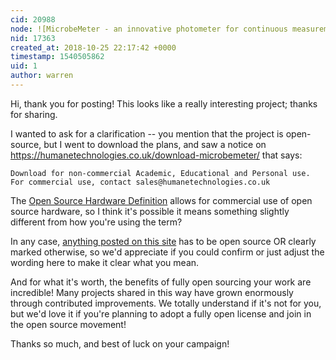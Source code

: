 ```yaml
---
cid: 20988
node: ![MicrobeMeter - an innovative photometer for continuous measurement of microbial growth](../notes/humanetechnologies/10-23-2018/microbemeter-an-innovative-photometer-for-continuous-measurement-of-microbial-growth)
nid: 17363
created_at: 2018-10-25 22:17:42 +0000
timestamp: 1540505862
uid: 1
author: warren
---
```


Hi, thank you for posting! This looks like a really interesting project; thanks for sharing. 

I wanted to ask for a clarification -- you mention that the project is open-source, but I went to download the plans, and saw a notice on https://humanetechnologies.co.uk/download-microbemeter/ that says:

`Download for non-commercial Academic, Educational and Personal use.
For commercial use, contact sales@humanetechnologies.co.uk` 

The [Open Source Hardware Definition](http://freedomdefined.org/OSHW) allows for commercial use of open source hardware, so I think it's possible it means something slightly different from how you're using the term? 

In any case, [anything posted on this site](/licenses) has to be open source OR clearly marked otherwise, so we'd appreciate if you could confirm or just adjust the wording here to make it clear what you mean. 

And for what it's worth, the benefits of fully open sourcing your work are incredible! Many projects shared in this way have grown enormously through contributed improvements. We totally understand if it's not for you, but we'd love it if you're planning to adopt a fully open license and join in the open source movement!

Thanks so much, and best of luck on your campaign!